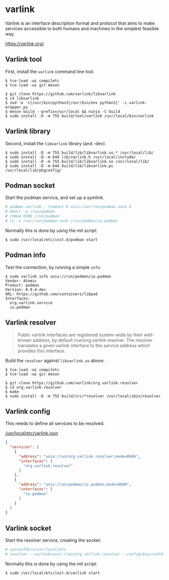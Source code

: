 # varlink

Varlink is an interface description format and protocol that aims to make services accessible to both humans and machines in the simplest feasible way.

https://varlink.org/

## Varlink tool

First, install the `varlink`  command line tool.

``` console
$ tce-load -wi compiletc
$ tce-load -wi git meson

$ git clone https://github.com/varlink/libvarlink
$ cd libvarlink
$ sed -e 's|/usr/bin/python3|/usr/bin/env python3|' -i varlink-wrapper.py
$ meson build --prefix=/usr/local && ninja -C build
$ sudo install -D -m 755 build/tool/varlink /usr/local/bin/varlink
```

## Varlink library

Second, install the `libvarlink` library (and -dev).

``` console
$ sudo install -D -m 755 build/lib/libvarlink.so.* /usr/local/lib/
$ sudo install -D -m 644 lib/varlink.h /usr/local/include/
$ sudo install -D -m 755 build/lib/libvarlink.so /usr/local/lib/
$ sudo install -D -m 644 build/lib/libvarlink.pc /usr/local/lib/pkgconfig/
```

## Podman socket

Start the podman service, and set up a symlink.

``` sh
# podman varlink --timeout 0 unix:/var/run/podman.sock &
# mkdir -p /run/podman
# chmod 0700 /run/podman
# ln -s /var/run/podman.sock /run/podman/io.podman
```

Normally this is done by using the init script:

``` console
$ sudo /usr/local/etc/init.d/podman start
```

## Podman info

Test the connection, by running a simple `info`:

``` console
$ sudo varlink info unix://run/podman/io.podman
Vendor: Atomic
Product: podman
Version: 0.9.4-dev
URL: https://github.com/containers/libpod
Interfaces:
  org.varlink.service
  io.podman

```

## Varlink resolver

> Public varlink interfaces are registered system-wide by their well-known
> address, by default /run/org.varlink.resolver. The resolver translates a given
> varlink interface to the service address which provides this interface.

Build the `resolver` against `libvarlink.so` above.


``` console
$ tce-load -wi compiletc
$ tce-load -wi git meson

$ git clone https://github.com/varlink/org.varlink.resolver
$ cd org.varlink.resolver
$ make
$ sudo install -D -m 755 build/src/*resolver /usr/local/sbin/resolver
```

## Varlink config

This needs to define all services to be resolved.

[/usr/local/etc/varlink.json](files/varlink.json)
``` json
{
  "services": [
    {
      "address": "unix:/run/org.varlink.resolver;mode=0666",
      "interfaces": [
        "org.varlink.resolver"
      ]
    },
    {
      "address": "unix:/run/podman/io.podman;mode=0600",
      "interfaces": [
        "io.podman"
      ]
    }
  ]
}
```

## Varlink socket

Start the resolver service, creating the socket.

``` sh
# sysconfdir=/usr/local/etc
# resolver --varlink=unix:/run/org.varlink.resolver --config=$sysconfdir/varlink.json
```

Normally this is done by using the init script:

``` console
$ sudo /usr/local/etc/init.d/varlink start
```
